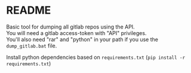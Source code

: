 # README

Basic tool for dumping all gitlab repos using the API.  
You will need a gitlab access-token with "API" privileges.  
You'll also need "rar" and "python" in your path if you use the `dump_gitlab.bat` file.  

Install python dependencies based on `requirements.txt` (`pip install -r requirements.txt`)